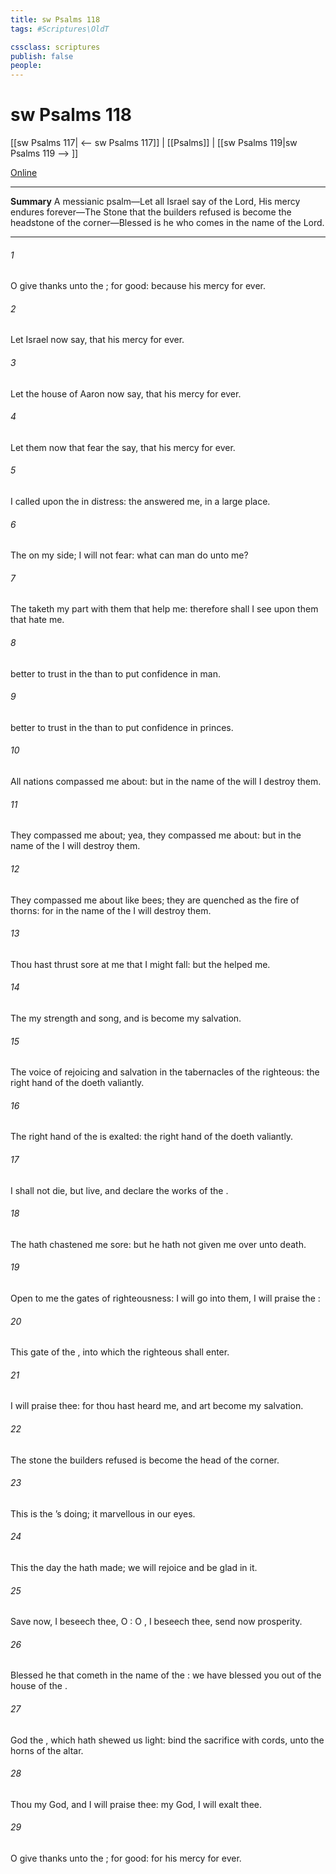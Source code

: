 ```yaml
---
title: sw Psalms 118
tags: #Scriptures\OldT

cssclass: scriptures
publish: false
people:
---
```


# sw Psalms 118
[[sw Psalms 117| <-- sw Psalms 117]] | [[Psalms]] | [[sw Psalms 119|sw Psalms 119 --> ]]

[Online](https://churchofjesuschrist.org/study/scriptures/ot/ps/118?lang=eng)

---
__Summary__
A messianic psalm—Let all Israel say of the Lord, His mercy endures forever—The Stone that the builders refused is become the headstone of the corner—Blessed is he who comes in the name of the Lord.

---
###### 1 
O give thanks unto the ; for  good: because his mercy  for ever.

###### 2 
Let Israel now say, that his mercy  for ever.

###### 3 
Let the house of Aaron now say, that his mercy  for ever.

###### 4 
Let them now that fear the  say, that his mercy  for ever.

###### 5 
I called upon the  in distress: the  answered me,  in a large place.

###### 6 
The   on my side; I will not fear: what can man do unto me?

###### 7 
The  taketh my part with them that help me: therefore shall I see  upon them that hate me.

###### 8 
 better to trust in the  than to put confidence in man.

###### 9 
 better to trust in the  than to put confidence in princes.

###### 10 
All nations compassed me about: but in the name of the  will I destroy them.

###### 11 
They compassed me about; yea, they compassed me about: but in the name of the  I will destroy them.

###### 12 
They compassed me about like bees; they are quenched as the fire of thorns: for in the name of the  I will destroy them.

###### 13 
Thou hast thrust sore at me that I might fall: but the  helped me.

###### 14 
The   my strength and song, and is become my salvation.

###### 15 
The voice of rejoicing and salvation  in the tabernacles of the righteous: the right hand of the  doeth valiantly.

###### 16 
The right hand of the  is exalted: the right hand of the  doeth valiantly.

###### 17 
I shall not die, but live, and declare the works of the .

###### 18 
The  hath chastened me sore: but he hath not given me over unto death.

###### 19 
Open to me the gates of righteousness: I will go into them,  I will praise the :

###### 20 
This gate of the , into which the righteous shall enter.

###### 21 
I will praise thee: for thou hast heard me, and art become my salvation.

###### 22 
The stone  the builders refused is become the head  of the corner.

###### 23 
This is the ’s doing; it  marvellous in our eyes.

###### 24 
This  the day  the  hath made; we will rejoice and be glad in it.

###### 25 
Save now, I beseech thee, O : O , I beseech thee, send now prosperity.

###### 26 
Blessed  he that cometh in the name of the : we have blessed you out of the house of the .

###### 27 
God  the , which hath shewed us light: bind the sacrifice with cords,  unto the horns of the altar.

###### 28 
Thou  my God, and I will praise thee:  my God, I will exalt thee.

###### 29 
O give thanks unto the ; for  good: for his mercy  for ever.

